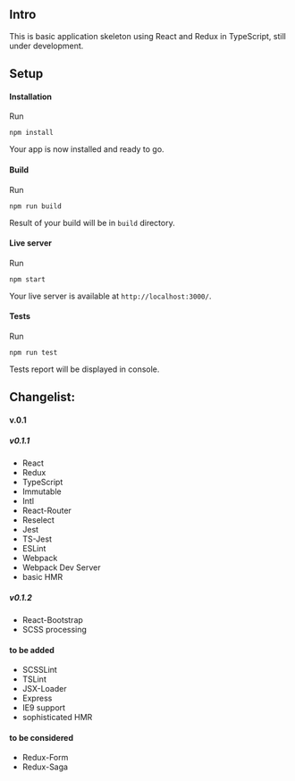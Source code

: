 ## Intro
This is basic application skeleton using React and Redux in TypeScript, still under development. 

## Setup
#### Installation
Run
```
npm install
```
Your app is now installed and ready to go.
#### Build
Run
```
npm run build
```
Result of your build will be in ``build`` directory.
#### Live server
Run
```
npm start
```
Your live server is available at ``http://localhost:3000/``.
#### Tests
Run
```
npm run test
```
Tests report will be displayed in console.

## Changelist:
#### v.0.1
##### v0.1.1
* React
* Redux
* TypeScript
* Immutable
* Intl
* React-Router
* Reselect
* Jest
* TS-Jest
* ESLint
* Webpack
* Webpack Dev Server
* basic HMR

##### v0.1.2
* React-Bootstrap
* SCSS processing

#### to be added
* SCSSLint
* TSLint
* JSX-Loader
* Express
* IE9 support
* sophisticated HMR

#### to be considered
* Redux-Form
* Redux-Saga
